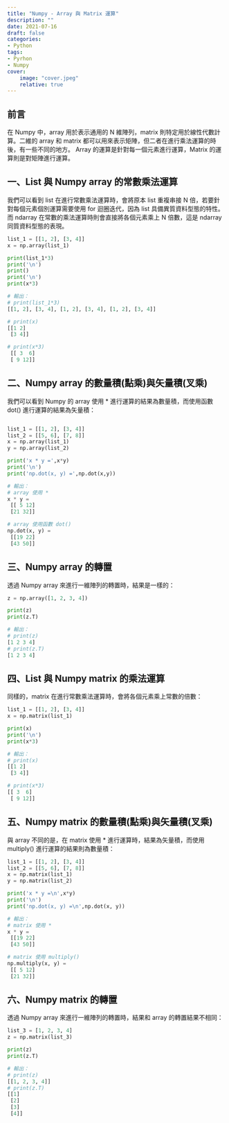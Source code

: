 ```yaml
---
title: "Numpy - Array 與 Matrix 運算"
description: ""
date: 2021-07-16
draft: false
categories: 
- Python
tags:
- Pyrhon
- Numpy
cover:
    image: "cover.jpeg"
    relative: true
---
```



## 前言

在 Numpy 中，array 用於表示通用的 N 維陣列，matrix 則特定用於線性代數計算。二維的 array 和 matrix 都可以用來表示矩陣，但二者在進行乘法運算的時後，有一些不同的地方。
Array 的運算是針對每一個元素進行運算，Matrix 的運算則是對矩陣進行運算。

## 一、List 與 Numpy array 的常數乘法運算

我們可以看到 list 在進行常數乘法運算時，會將原本 list 重複串接 N 倍，若要針對每個元素個別運算需要使用 for 迴圈迭代，因為 list 具備異質資料型態的特性。而 ndarray 在常數的乘法運算時則會直接將各個元素乘上 N 倍數，這是 ndarray 同質資料型態的表現。

```python
list_1 = [[1, 2], [3, 4]]
x = np.array(list_1)

print(list_1*3)
print('\n')
print()
print('\n')
print(x*3)

```

```python
# 輸出：
# print(list_1*3)
[[1, 2], [3, 4], [1, 2], [3, 4], [1, 2], [3, 4]]

# print(x) 
[[1 2]
 [3 4]]

# print(x*3)
 [[ 3  6]
 [ 9 12]]
```
[]()

## 二、Numpy array 的數量積(點乘)與矢量積(叉乘)

我們可以看到 Numpy 的 array 使用 * 進行運算的結果為數量積，而使用函數 dot() 進行運算的結果為矢量積：

```python

list_1 = [[1, 2], [3, 4]]
list_2 = [[5, 6], [7, 8]]
x = np.array(list_1)
y = np.array(list_2)

print('x * y =',x*y)
print('\n')
print('np.dot(x, y) =',np.dot(x,y))
```

```python
# 輸出：
# array 使用 *
x * y =
 [[ 5 12]
 [21 32]]

# array 使用函數 dot()
np.dot(x, y) =
 [[19 22]
 [43 50]]
```

[]()

## 三、Numpy array 的轉置

透過 Numpy array 來進行一維陣列的轉置時，結果是一樣的：

```python
z = np.array([1, 2, 3, 4])

print(z)
print(z.T)
```

```python
# 輸出：
# print(z)
[1 2 3 4]
# print(z.T)
[1 2 3 4]
```
[]()

## 四、List 與 Numpy  matrix 的乘法運算
同樣的，matrix 在進行常數乘法運算時，會將各個元素乘上常數的倍數：

```python
list_1 = [[1, 2], [3, 4]]
x = np.matrix(list_1)

print(x)
print('\n')
print(x*3)
```

```python
# 輸出：
# print(x)
[[1 2]
 [3 4]]

# print(x*3)
[[ 3  6]
 [ 9 12]]
```

[]()

## 五、Numpy matrix 的數量積(點乘)與矢量積(叉乘)

與 array 不同的是，在 matrix 使用 * 進行運算時，結果為矢量積，而使用 multiply() 進行運算的結果則為數量積：

```python
list_1 = [[1, 2], [3, 4]]
list_2 = [[5, 6], [7, 8]]
x = np.matrix(list_1)
y = np.matrix(list_2)

print('x * y =\n',x*y)
print('\n')
print('np.dot(x, y) =\n',np.dot(x, y))
```

```python
# 輸出：
# matrix 使用 * 
x * y =
 [[19 22]
 [43 50]]

# matrix 使用 multiply()
np.multiply(x, y) = 
 [[ 5 12]
 [21 32]]
```

[]()

## 六、Numpy matrix 的轉置

透過 Numpy array 來進行一維陣列的轉置時，結果和 array 的轉置結果不相同：

```python
list_3 = [1, 2, 3, 4]
z = np.matrix(list_3)

print(z)
print(z.T)
```

```python
# 輸出：
# print(z)
[[1, 2, 3, 4]]
# print(z.T)
[[1]
 [2]
 [3]
 [4]]
```